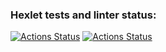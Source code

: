 ### Hexlet tests and linter status:
[![Actions Status](https://github.com/asalex04/backend-project-lvl3/workflows/hexlet-check/badge.svg)](https://github.com/asalex04/backend-project-lvl3/actions)
[![Actions Status](https://github.com/asalex04/backend-project-lvl3/workflows/Node%20CI/badge.svg)](https://github.com/asalex04/backend-project-lvl3/actions)
